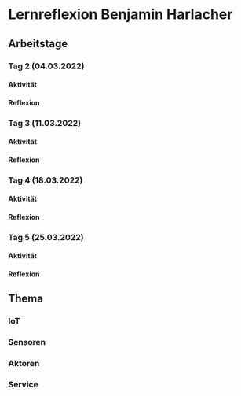 # Lernreflexion Benjamin Harlacher

## Arbeitstage
### Tag 2 (04.03.2022)
#### Aktivität
#### Reflexion

### Tag 3 (11.03.2022)
#### Aktivität
#### Reflexion

### Tag 4 (18.03.2022)
#### Aktivität
#### Reflexion

### Tag 5 (25.03.2022)
#### Aktivität
#### Reflexion

## Thema
### IoT
### Sensoren
### Aktoren
### Service

